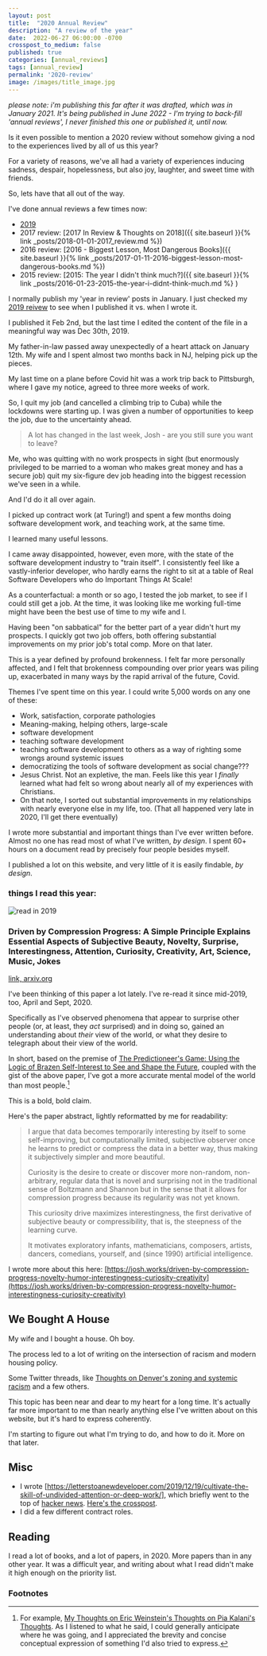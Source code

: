 ```yaml
---
layout: post
title:  "2020 Annual Review"
description: "A review of the year"
date:  2022-06-27 06:00:00 -0700
crosspost_to_medium: false
published: true
categories: [annual_reviews]
tags: [annual_review]
permalink: '2020-review'
image: /images/title_image.jpg
---
```


_please note: i'm publishing this far after it was drafted, which was in January 2021. It's being published in June 2022 - I'm trying to back-fill 'annual reviews', I never finished this one or published it, until now._

Is it even possible to mention a 2020 review without somehow giving a nod to the experiences lived by all of us this year?

For a variety of reasons, we've all had a variety of experiences inducing sadness, despair, hopelessness, but also joy, laughter, and sweet time with friends.

So, lets have that all out of the way.

I've done annual reviews a few times now:

- [2019](https://josh.works/2019-review)
- 2017 review: [2017 In Review & Thoughts on 2018]({{ site.baseurl }}{% link _posts/2018-01-01-2017_review.md %})
- 2016 review: [2016 - Biggest Lesson, Most Dangerous Books]({{ site.baseurl }}{% link _posts/2017-01-11-2016-biggest-lesson-most-dangerous-books.md %})
- 2015 review: [2015: The year I didn't think much?]({{ site.baseurl }}{% link _posts/2016-01-23-2015-the-year-i-didnt-think-much.md %} )

I normally publish my 'year in review' posts in January. I just checked my [2019 reivew](https://josh.works/2019-review) to see when I published it vs. when I wrote it.

I published it Feb 2nd, but the last time I edited the content of the file in a meaningful way was Dec 30th, 2019.

My father-in-law passed away unexpectedly of a heart attack on January 12th. My wife and I spent almost two months back in NJ, helping pick up the pieces.

My last time on a plane before Covid hit was a work trip back to Pittsburgh, where I gave my notice, agreed to three more weeks of work.

So, I quit my job (and cancelled a climbing trip to Cuba) while the lockdowns were starting up. I was given a number of opportunities to keep the job, due to the uncertainty ahead.

> A lot has changed in the last week, Josh - are you still sure you want to leave?

Me, who was quitting with no work prospects in sight (but enormously privileged to be married to a woman who makes great money and has a secure job) quit my six-figure dev job heading into the biggest recession we've seen in a while.

And I'd do it all over again.

I picked up contract work (at Turing!) and spent a few months doing software development work, and teaching work, at the same time.

I learned many useful lessons.

I came away disappointed, however, even more, with the state of the software development industry to "train itself". I consistently feel like a vastly-inferior developer, who hardly earns the right to sit at a table of Real Software Developers who do Important Things At Scale!

As a counterfactual: a month or so ago, I tested the job market, to see if I could still get a job. At the time, it was looking like me working full-time might have been the best use of time to my wife and I.

Having been "on sabbatical" for the better part of a year didn't hurt my prospects. I quickly got two job offers, both offering substantial improvements on my prior job's total comp. More on that later.

This is a year defined by profound brokenness. I felt far more personally affected, and I felt that brokenness compounding over prior years was piling up, exacerbated in many ways by the rapid arrival of the future, Covid.

Themes I've spent time on this year. I could write 5,000 words on any one of these:

- Work, satisfaction, corporate pathologies
- Meaning-making, helping others, large-scale
- software development
- teaching software development
- teaching software development to others as a way of righting some wrongs around systemic issues
- democratizing the tools of software development as social change???
- Jesus Christ. Not an expletive, the man. Feels like this year I _finally_ learned what had felt so wrong about nearly all of my experiences with Christians.
- On that note, I sorted out substantial improvements in my relationships with nearly everyone else in my life, too. (That all happened very late in 2020, I'll get there eventually)

I wrote more substantial and important things than I've ever written before. Almost no one has read most of what I've written, _by design_. I spent 60+ hours on a document read by precisely four people besides myself.

I published a lot on this website, and very little of it is easily findable, _by design_.

### things I read this year:

![read in 2019](/images_2020/compression-progress.jpg)

### Driven by Compression Progress: A Simple Principle Explains Essential Aspects of Subjective Beauty, Novelty, Surprise, Interestingness, Attention, Curiosity, Creativity, Art, Science, Music, Jokes

[link, arxiv.org](https://arxiv.org/abs/0812.4360)

I've been thinking of this paper a lot lately. I've re-read it since mid-2019, too, April and Sept, 2020.

Specifically as I've observed phenomena that appear to surprise other people (or, at least, they _act_ surprised) and in doing so, gained an understanding about _their_ view of the world, or what they desire to telegraph about their view of the world.

In short, based on the premise of [The Predictioneer's Game: Using the Logic of Brazen Self-Interest to See and Shape the Future](https://www.goodreads.com/book/show/6637965-the-predictioneer-s-game?from_search=true), coupled with the gist of the above paper, I've got a more accurate mental model of the world than most people.[^eric-weinstein-pia-maloney]

This is a bold, bold claim.

Here's the paper abstract, lightly reformatted by me for readability:

> I argue that data becomes temporarily interesting by itself to some self-improving, but computationally limited, subjective observer once he learns to predict or compress the data in a better way, thus making it subjectively simpler and more beautiful.
>
> Curiosity is the desire to create or discover more non-random, non-arbitrary, regular data that is novel and surprising not in the traditional sense of Boltzmann and Shannon but in the sense that it allows for compression progress because its regularity was not yet known.
>
> This curiosity drive maximizes interestingness, the first derivative of subjective beauty or compressibility, that is, the steepness of the learning curve.
>
> It motivates exploratory infants, mathematicians, composers, artists, dancers, comedians, yourself, and (since 1990) artificial intelligence.

I wrote more about this here: [https://josh.works/driven-by-compression-progress-novelty-humor-interestingness-curiosity-creativity](https://josh.works/driven-by-compression-progress-novelty-humor-interestingness-curiosity-creativity)

<!--more-->

## We Bought A House

My wife and I bought a house. Oh boy.

The process led to a lot of writing on the intersection of racism and modern housing policy.

Some Twitter threads, like [Thoughts on Denver's zoning and systemic racism](https://twitter.com/josh_works/status/1294726871574179840?ref_src=twsrc%5Etfw) and a few others.

This topic has been near and dear to my heart for a long time. It's actually far more important to me than nearly anything else I've written about on this website, but it's hard to express coherently.

I'm starting to figure out what I'm trying to do, and how to do it. More on that later.

## Misc

- I wrote [https://letterstoanewdeveloper.com/2019/12/19/cultivate-the-skill-of-undivided-attention-or-deep-work/], which briefly went to the top of [hacker news](https://news.ycombinator.com/item?id=22646839). [Here's the crosspost](https://josh.works/letters-to-a-new-developer-deep-work).
- I did a few different contract roles.

## Reading

I read a lot of books, and a lot of papers, in 2020. More papers than in any other year. It was a difficult year, and writing about what I read didn't make it high enough on the priority list.

### Footnotes

[^eric-weinstein-pia-maloney]: For example, [My Thoughts on Eric Weinstein's Thoughts on Pia Kalani's Thoughts](https://josh.works/my-thoughts-on-erics-thoughts-on-pias-thoughts). As I listened to what he said, I could generally anticipate where he was going, and I appreciated the brevity and concise conceptual expression of something I'd also tried to express.
